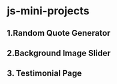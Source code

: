 # js-mini-projects

## 1.Random Quote Generator

## 2.Background Image Slider

## 3. Testimonial Page
